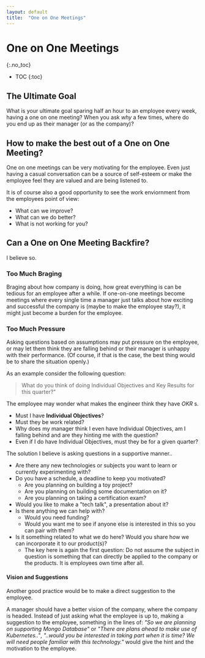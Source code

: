 ```yaml
---
layout: default
title:  "One on One Meetings"
---
```


# One on One Meetings
{:.no_toc}

* TOC
{:toc}

## The Ultimate Goal
What is your ultimate goal sparing half an hour to an employee every week, having a one on one meeting? When you ask _why_ a few times, where do you end up as their manager (or as the company)?

## How to make the best out of a One on One Meeting?
One on one meetings can be very motivating for the employee. Even just having a casual conversation can be a source of self-esteem or make the employee feel they are valued and are being listened to.

It is of course also a good opportunity to see the work enviornment from the employees point of view:

- What can we improve?
- What can we do better?
- What is not working for you?

## Can a One on One Meeting Backfire?
I believe so. 

### Too Much Braging
Braging about how company is doing, how great everything is can be tedious for an employee after a while. If one-on-one meetings become meetings where every single time a manager just talks about how exciting and successful the company is (maybe to make the employee stay?), it might just become a burden for the employee.

### Too Much Pressure
Asking questions based on assumptions may put pressure on the employee, or may let them think they are falling behind or their manager is unhappy with their performance. (Of course, if that is the case, the best thing would be to share the situation openly.) 

As an example consider the following question: 

> What do you think of doing Individual Objectives and Key Results for this quarter?"

The employee may wonder what makes the engineer think they have _OKR_ s. 

- Must I have __Individual Objectives__? 
- Must they be work related? 
- Why does my manager think I even have Individual Objectives, am I falling behind and are they hinting me with the question?
- Even if I do have Individual Objectives, must they be for a given quarter?

The solution I believe is asking questions in a supportive manner..

- Are there any new technologies or subjects you want to learn or currently experimenting with?
- Do you have a schedule, a deadline to keep you motivated?
  - Are you planning on building a toy project?
  - Are you planning on building some documentation on it?
  - Are you planning on taking a certification exam?
- Would you like to make a "tech talk", a presentation about it?
- Is there anything we can help with? 
  - Would you need funding?
  - Would you want me to see if anyone else is interested in this so you can pair with them?
- Is it something related to what we do here? Would you share how we can incorporate it to our product(s)?
  - The key here is again the first question: Do not assume the subject in question is something that can directly be applied to the company or the products. It is employees own time after all.

#### Vision and Suggestions
Another good practice would be to make a direct suggestion to the employee.

A manager should have a better vision of the company, where the company is headed. Instead of just asking what the employee is up to, making a suggestion to the employee, something in the lines of: _"So we are planning on supporting Mongo Database"_ or _"There are plans ahead to make use of Kubernetes.."_, _"..would you be interested in taking part when it is time? We will need people familiar with this technology."_ would give the hint and the motivation to the employee.